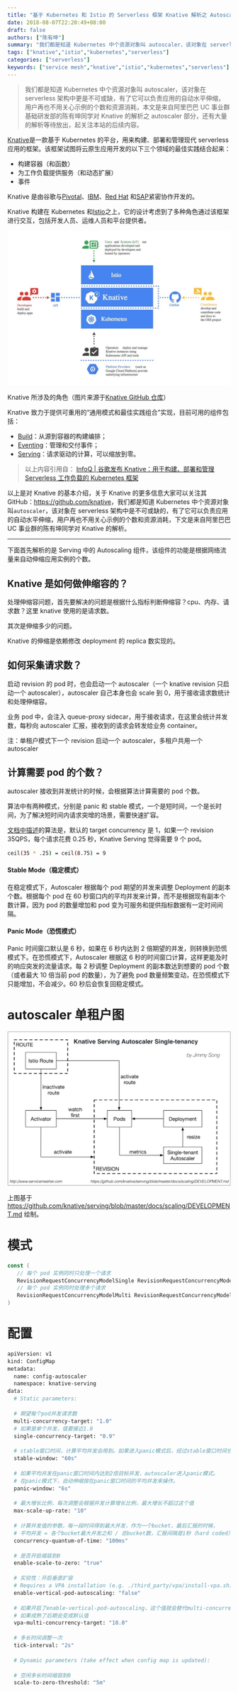 ```yaml
---
title: "基于 Kubernetes 和 Istio 的 Serverless 框架 Knative 解析之 Autoscaler"
date: 2018-08-07T22:20:49+08:00
draft: false
authors: ["陈有坤"]
summary: "我们都是知道 Kubernetes 中个资源对象叫 autoscaler，该对象在 serverless 架构中更是不可或缺，有了它可以负责应用的自动水平伸缩，用户再也不用关心示例的个数和资源消耗，本文是来自阿里巴巴 UC 事业群基础研发部的陈有坤同学对 Knative 的解析之 autoscaler 部分。"
tags: ["knative","istio","kubernetes","serverless"]
categories: ["serverless"]
keywords: ["service mesh","knative","istio","kubernetes","serverless"]
---
```


> 我们都是知道 Kubernetes 中个资源对象叫 autoscaler，该对象在 serverless 架构中更是不可或缺，有了它可以负责应用的自动水平伸缩，用户再也不用关心示例的个数和资源消耗，本文是来自阿里巴巴 UC 事业群基础研发部的陈有坤同学对 Knative 的解析之 autoscaler 部分，还有大量的解析等待放出，起关注本站的后续内容。

[Knative](https://github.com/knative)是一款基于 Kubernetes 的平台，用来构建、部署和管理现代 serverless 应用的框架。该框架试图将云原生应用开发的以下三个领域的最佳实践结合起来：

- 构建容器（和函数）
- 为工作负载提供服务（和动态扩展）
- 事件

Knative 是由谷歌与[Pivotal](https://content.pivotal.io/blog/knative-powerful-building-blocks-for-a-portable-function-platform)、[IBM](https://www.ibm.com/blogs/cloud-computing/2018/07/24/ibm-cloud-google-knative-serverless/)、[Red Hat](https://blog.openshift.com/state-of-serverless-in-kubernetes-knative-and-openshift-cloud-functions/) 和[SAP](https://blogs.sap.com/?p=696354)紧密协作开发的。 

Knative 构建在 Kubernetes 和[Istio](https://istio.io/)之上，它的设计考虑到了多种角色通过该框架进行交互，包括开发人员、运维人员和平台提供者。

![](0069RVTdgy1fu1er29srhj30ws0mpgo9.jpg)

Knative 所涉及的角色（图片来源于[Knative GitHub 仓库](https://github.com/knative/docs/)）

Knative 致力于提供可重用的“通用模式和最佳实践组合”实现，目前可用的组件包括：

- [Build](https://github.com/knative/build)：从源到容器的构建编排；
- [Eventing](https://github.com/knative/eventing)：管理和交付事件；
- [Serving](https://github.com/knative/serving)：请求驱动的计算，可以缩放到零。

> 以上内容引用自： [InfoQ | 谷歌发布 Knative：用于构建、部署和管理 Serverless 工作负载的 Kubernetes 框架](http://www.infoq.com/cn/news/2018/07/knative-kubernetes-serverless)

以上是对 Knative 的基本介绍，关于 Knative 的更多信息大家可以关注其 GitHub：<https://github.com/knative>，我们都是知道 Kubernetes 中个资源对象叫`autoscaler`，该对象在 serverless 架构中是不可或缺的，有了它可以负责应用的自动水平伸缩，用户再也不用关心示例的个数和资源消耗，下文是来自阿里巴巴 UC 事业群的陈有坤同学对 Knative 的解析。

------

下面首先解析的是 Serving 中的 Autoscaling 组件，该组件的功能是根据网络流量来自动伸缩应用实例的个数。

## Knative 是如何做伸缩容的？

处理伸缩容问题，首先要解决的问题是根据什么指标判断伸缩容？cpu、内存、请求数？这里 knative 使用的是请求数。

其次是伸缩多少的问题。

Knative 的伸缩是依赖修改 deployment 的 replica 数实现的。

## 如何采集请求数？

启动 revision 的 pod 时，也会启动一个 autoscaler（一个 knative revision 只启动一个 autoscaler），autoscaler 自己本身也会 scale 到 0，用于接收请求数统计和处理伸缩容。

业务 pod 中，会注入 queue-proxy sidecar，用于接收请求，在这里会统计并发数，每秒向 autoscaler 汇报，接收到的请求会转发给业务 container。

注：单租户模式下一个 revision 启动一个 autoscaler，多租户共用一个 autoscaler

## 计算需要 pod 的个数？

autoscaler 接收到并发统计的时候，会根据算法计算需要的 pod 个数。

算法中有两种模式，分别是 panic 和 stable 模式，一个是短时间，一个是长时间，为了解决短时间内请求突增的场景，需要快速扩容。

[文档中描述](https://github.com/knative/docs/blob/master/serving/samples/autoscale-go/README.md#algorithm)的算法是，默认的 target concurrency 是 1，如果一个 revision 35QPS，每个请求花费 0.25 秒，Knative Serving 觉得需要 9 个 pod。  

```bash
ceil(35 * .25) = ceil(8.75) = 9
```

#### Stable Mode（稳定模式）

在稳定模式下，Autoscaler 根据每个 pod 期望的并发来调整 Deployment 的副本个数。根据每个 pod 在 60 秒窗口内的平均并发来计算，而不是根据现有副本个数计算，因为 pod 的数量增加和 pod 变为可服务和提供指标数据有一定时间间隔。

#### Panic Mode（恐慌模式）

Panic 时间窗口默认是 6 秒，如果在 6 秒内达到 2 倍期望的并发，则转换到恐慌模式下。在恐慌模式下，Autoscaler 根据这 6 秒的时间窗口计算，这样更能及时的响应突发的流量请求。每 2 秒调整 Deployment 的副本数达到想要的 pod 个数（或者最大 10 倍当前 pod 的数量），为了避免 pod 数量频繁变动，在恐慌模式下只能增加，不会减少。60 秒后会恢复回稳定模式。

# autoscaler 单租户图

![](0069RVTdgy1fu1g19gvitj31kw13agrp.jpg)

上图基于 https://github.com/knative/serving/blob/master/docs/scaling/DEVELOPMENT.md 绘制。

# 模式

```go
const (
   // 每个 pod 实例同时只处理一个请求
   RevisionRequestConcurrencyModelSingle RevisionRequestConcurrencyModelType = "Single"
   // 每个 pod 实例同时处理多个请求
   RevisionRequestConcurrencyModelMulti RevisionRequestConcurrencyModelType = "Multi"
)
```

# 配置

```bash
apiVersion: v1
kind: ConfigMap
metadata:
  name: config-autoscaler
  namespace: knative-serving
data:
  # Static parameters:

  # 期望每个pod并发请求数
  multi-concurrency-target: "1.0"
  # 如果是单个并发，值要接近1.0
  single-concurrency-target: "0.9"

  # stable窗口时间，计算平均并发会用到。如果进入panic模式后，经过stable窗口时间也会恢复stable
  stable-window: "60s"

  # 如果平均并发在panic窗口时间内达到2倍目标并发，autoscaler进入panic模式。
  # 在panic模式下，自动伸缩按在panic窗口时间的平均并发来操作。
  panic-window: "6s"

  # 最大增长比例，每次调整会根据并发计算增长比例，最大增长不超过这个值
  max-scale-up-rate: "10"

  # 计算并发值的参数，每一段时间得到最大并发，作为一个bucket，最后汇报的时候，
  # 平均并发 = 各个bucket最大并发之和 / 总bucket数，汇报间隔是1秒（hard coded）
  concurrency-quantum-of-time: "100ms"

  # 是否开启缩容到0
  enable-scale-to-zero: "true"

  # 实验性：开启垂直扩容
  # Requires a VPA installation (e.g. ./third_party/vpa/install-vpa.sh)
  enable-vertical-pod-autoscaling: "false"
 
  # 如果开启了enable-vertical-pod-autoscaling，这个值就会替代multi-concurrency-target，
  # 如果成熟了后期会变成默认值
  vpa-multi-concurrency-target: "10.0"

  # 多长时间调整一次
  tick-interval: "2s"
  
  # Dynamic parameters (take effect when config map is updated):

  # 空闲多长时间缩容到0
  scale-to-zero-threshold: "5m"
```

